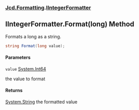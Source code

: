 ### [Jcd.Formatting](Jcd.Formatting.md 'Jcd.Formatting').[IIntegerFormatter](Jcd.Formatting.IIntegerFormatter.md 'Jcd.Formatting.IIntegerFormatter')

## IIntegerFormatter.Format(long) Method

Formats a long as a string.

```csharp
string Format(long value);
```
#### Parameters

<a name='Jcd.Formatting.IIntegerFormatter.Format(long).value'></a>

`value` [System.Int64](https://docs.microsoft.com/en-us/dotnet/api/System.Int64 'System.Int64')

the value to format

#### Returns
[System.String](https://docs.microsoft.com/en-us/dotnet/api/System.String 'System.String')
the formatted value
